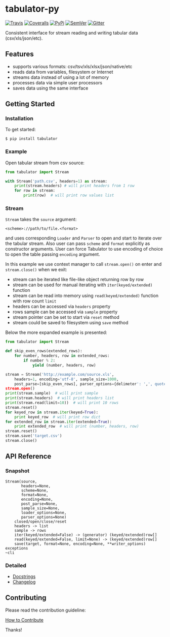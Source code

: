 # tabulator-py

[![Travis](https://img.shields.io/travis/frictionlessdata/tabulator-py/master.svg)](https://travis-ci.org/frictionlessdata/tabulator-py)
[![Coveralls](http://img.shields.io/coveralls/frictionlessdata/tabulator-py.svg?branch=master)](https://coveralls.io/r/frictionlessdata/tabulator-py?branch=master)
[![PyPi](https://img.shields.io/pypi/v/tabulator.svg)](https://pypi.python.org/pypi/tabulator)
[![SemVer](https://img.shields.io/badge/versions-SemVer-brightgreen.svg)](http://semver.org/)
[![Gitter](https://img.shields.io/gitter/room/frictionlessdata/chat.svg)](https://gitter.im/frictionlessdata/chat)

Consistent interface for stream reading and writing tabular data (csv/xls/json/etc).

## Features

- supports various formats: csv/tsv/xls/xlsx/json/native/etc
- reads data from variables, filesystem or Internet
- streams data instead of using a lot of memory
- processes data via simple user processors
- saves data using the same interface

## Getting Started

### Installation

To get started:

```
$ pip install tabulator
```

### Example

Open tabular stream from csv source:

```python
from tabulator import Stream

with Stream('path.csv', headers=1) as stream:
    print(stream.headers) # will print headers from 1 row
    for row in stream:
        print(row)  # will print row values list
```

### Stream

`Stream` takes the `source` argument:

```
<scheme>://path/to/file.<format>
```
and uses corresponding `Loader` and `Parser` to open and start to iterate over the tabular stream. Also user can pass `scheme` and `format` explicitly as constructor arguments. User can force Tabulator to use encoding of choice to open the table passing `encoding` argument.

In this example we use context manager to call `stream.open()` on enter and `stream.close()` when we exit:
- stream can be iterated like file-like object returning row by row
- stream can be used for manual iterating with `iter(keyed/extended)` function
- stream can be read into memory using `read(keyed/extended)` function with row count `limit`
- headers can be accessed via `headers` property
- rows sample can be accessed via `sample` property
- stream pointer can be set to start via `reset` method
- stream could be saved to filesystem using `save` method

Below the more expanded example is presented:

```python
from tabulator import Stream

def skip_even_rows(extended_rows):
    for number, headers, row in extended_rows:
        if number % 2:
            yield (number, headers, row)

stream = Stream('http://example.com/source.xls',
    headers=1, encoding='utf-8', sample_size=1000,
    post_parse=[skip_even_rows], parser_options={delimeter': ',', quotechar: '|'})
stream.open()
print(stream.sample)  # will print sample
print(stream.headers)  # will print headers list
print(stream.read(limit=10))  # will print 10 rows
stream.reset()
for keyed_row in stream.iter(keyed=True):
    print keyed_row  # will print row dict
for extended_row in stream.iter(extended=True):
    print extended_row  # will print (number, headers, row)
stream.reset()
stream.save('target.csv')
stream.close()
```

## API Reference

### Snapshot

```
Stream(source,
       headers=None,
       scheme=None,
       format=None,
       encoding=None,
       post_parse=None,
       sample_size=None,
       loader_options=None,
       parser_options=None)
    closed/open/close/reset
    headers -> list
    sample -> rows
    iter(keyed/extended=False) -> (generator) (keyed/extended)row[]
    read(keyed/extended=False, limit=None) -> (keyed/extended)row[]
    save(target, format=None, encoding=None, **writer_options)
exceptions
~cli
```

### Detailed

- [Docstrings](https://github.com/frictionlessdata/tabulator-py/tree/master/tabulator)
- [Changelog](https://github.com/frictionlessdata/tabulator-py/commits/master)

## Contributing

Please read the contribution guideline:

[How to Contribute](CONTRIBUTING.md)

Thanks!
